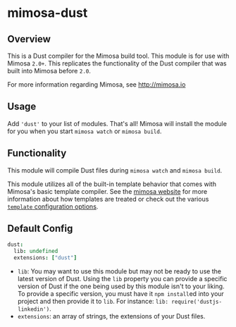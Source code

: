 mimosa-dust
===========

## Overview

This is a Dust compiler for the Mimosa build tool. This module is for use with Mimosa `2.0+`.  This replicates the functionality of the Dust compiler that was built into Mimosa before `2.0`.

For more information regarding Mimosa, see http://mimosa.io

## Usage

Add `'dust'` to your list of modules.  That's all!  Mimosa will install the module for you when you start `mimosa watch` or `mimosa build`.

## Functionality

This module will compile Dust files during `mimosa watch` and `mimosa build`.

This module utilizes all of the built-in template behavior that comes with Mimosa's basic template compiler.  See the [mimosa website](http://mimosa.io/compilers.html#mt) for more information about how templates are treated or check out the various [`template` configuration options](http://mimosa.io/configuration.html#templates).

## Default Config

```coffeescript
dust:
  lib: undefined
  extensions: ["dust"]
```

* `lib`: You may want to use this module but may not be ready to use the latest version of Dust. Using the `lib` property you can provide a specific version of Dust if the one being used by this module isn't to your liking. To provide a specific version, you must have it `npm install`ed into your project and then provide it to `lib`. For instance: `lib: require('dustjs-linkedin')`.
* `extensions`: an array of strings, the extensions of your Dust files.